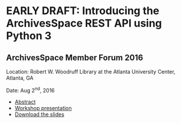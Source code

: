 

# **EARLY DRAFT**: Introducing the ArchivesSpace REST API using Python 3

## ArchivesSpace Member Forum 2016

Location: Robert W. Woodruff Library at the Atlanta University Center, Atlanta, GA 

Date: Aug 2<sup>nd</sup>, 2016

+ [Abstract](Abstract.html)
+ [Workshop presentation](00-ArchivesSpace-API-Workshop.html)
+ [Download the slides](https://github.com/rsdoiel/archivesspace-api-workshop/releases/latest)


